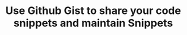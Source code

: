 ---
title: Use Github Gist to share your code snippets and maintain Snippets
layout: single_post
ogDescription: Learn quickly about how to maintain your code snippet with GitHub Gist code sharing service. Fork, modify, share and embed your well-formatted code snippet and maintain their revisions.
categories: [GIT]
tags: [Code, Git, GitHub]
---